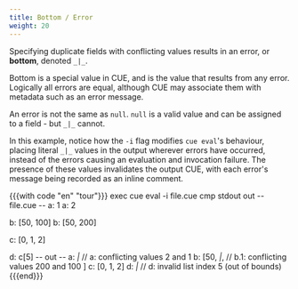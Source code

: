 ```yaml
---
title: Bottom / Error
weight: 20
---
```


Specifying duplicate fields with conflicting values results in an error,
or **bottom**, denoted `_|_`.

Bottom is a special value in CUE, and is the value that results from any error.
Logically all errors are equal,
although CUE may associate them with metadata such as an error message.

An error is not the same as `null`.
`null` is a valid value and can be assigned to a field - but `_|_` cannot.

In this example,
notice how the `-i` flag modifies `cue eval`'s behaviour,
placing literal `_|_` values in the output wherever errors have occurred,
instead of the errors causing an evaluation and invocation failure.
The presence of these values invalidates the output CUE,
with each error's message being recorded as an inline comment.

{{{with code "en" "tour"}}}
exec cue eval -i file.cue
cmp stdout out
-- file.cue --
a: 1
a: 2

b: [50, 100]
b: [50, 200]

c: [0, 1, 2]

d: c[5]
-- out --
a: _|_ // a: conflicting values 2 and 1
b: [50, _|_, // b.1: conflicting values 200 and 100
]
c: [0, 1, 2]
d: _|_ // d: invalid list index 5 (out of bounds)
{{{end}}}
